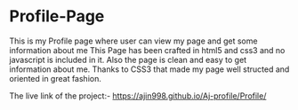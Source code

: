 # Profile-Page

This is my Profile page where user can view my page and get some information about me
This Page has been crafted in html5 and css3 and no javascript is included in it.
Also the page is clean and easy to get information about me.
Thanks to CSS3 that made my page well structed and oriented in great fashion.

The live link of the project:- https://ajin998.github.io/Aj-profile/Profile/
